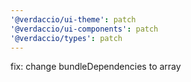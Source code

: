 ```yaml
---
'@verdaccio/ui-theme': patch
'@verdaccio/ui-components': patch
'@verdaccio/types': patch
---
```


fix: change bundleDependencies to array
